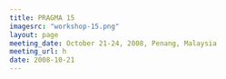 ```yaml
---
title: PRAGMA 15 
imagesrc: "workshop-15.png"
layout: page
meeting_date: October 21-24, 2008, Penang, Malaysia
meeting_url: h 
date: 2008-10-21
---
```


